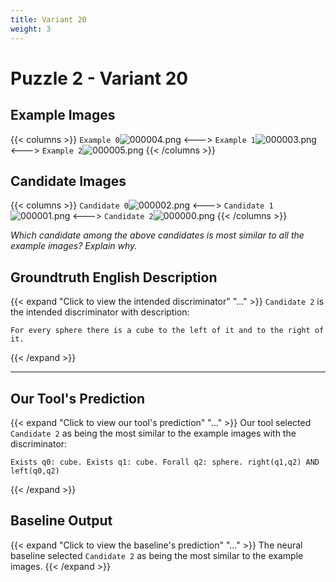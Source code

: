 ```yaml
---
title: Variant 20
weight: 3
---
```


# Puzzle 2 - Variant 20

## Example Images
{{< columns >}}
`Example 0`![000004.png](/clevr-variants/agreement/fovariant-20/render/images/CLEVR_val_000004.png)
<--->
`Example 1`![000003.png](/clevr-variants/agreement/fovariant-20/render/images/CLEVR_val_000003.png)
<--->
`Example 2`![000005.png](/clevr-variants/agreement/fovariant-20/render/images/CLEVR_val_000005.png)
{{< /columns >}}

## Candidate Images
{{< columns >}}
`Candidate 0`![000002.png](/clevr-variants/agreement/fovariant-20/render/images/CLEVR_val_000002.png)
<--->
`Candidate 1`![000001.png](/clevr-variants/agreement/fovariant-20/render/images/CLEVR_val_000001.png)
<--->
`Candidate 2`![000000.png](/clevr-variants/agreement/fovariant-20/render/images/CLEVR_val_000000.png)
{{< /columns >}}

*Which candidate among the above candidates is most similar to all the example images? Explain why.*

## Groundtruth English Description

{{< expand "Click to view the intended discriminator" "..." >}}
`Candidate 2` is the intended discriminator with description:
```plaintext 
For every sphere there is a cube to the left of it and to the right of it.
```
{{< /expand >}}

---



## Our Tool's Prediction

{{< expand "Click to view our tool's prediction" "..." >}}
Our tool selected `Candidate 2` as being the most similar to the example images with the discriminator:
```plaintext
Exists q0: cube. Exists q1: cube. Forall q2: sphere. right(q1,q2) AND left(q0,q2)
```
{{< /expand >}}



## Baseline Output

{{< expand "Click to view the baseline's prediction" "..." >}}
The neural baseline selected `Candidate 2` as being the most similar to the example images.
{{< /expand >}}

